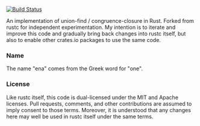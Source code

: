 [![Build Status](https://travis-ci.org/nikomatsakis/rayon.svg?branch=master)](https://travis-ci.org/nikomatsakis/ena)

An implementation of union-find / congruence-closure in Rust. Forked
from rustc for independent experimentation. My intention is to iterate
and improve this code and gradually bring back changes into rustc
itself, but also to enable other crates.io packages to use the same
code.

### Name

The name "ena" comes from the Greek word for "one".

### License

Like rustc itself, this code is dual-licensed under the MIT and Apache
licenses. Pull requests, comments, and other contributions are assumed
to imply consent to those terms. Moreover, it is understood that any
changes here may well be used in rustc itself under the same terms.

